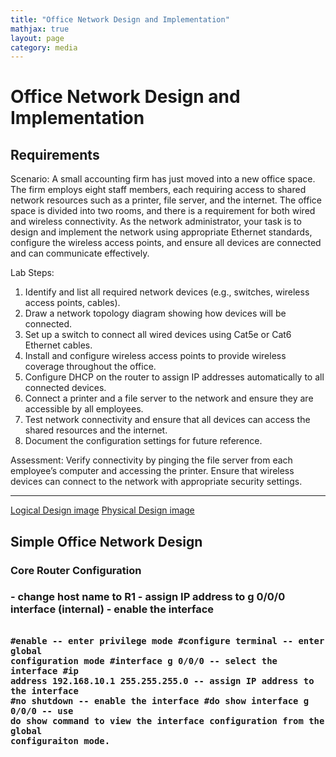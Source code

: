 ```yaml
---
title: "Office Network Design and Implementation"
mathjax: true
layout: page
category: media
---
```

<h1>Office Network Design and Implementation</h1>
<h2>Requirements</h2>
Scenario:
A small accounting firm has just moved into a new office space. The firm employs eight staff members, each requiring access to shared network resources such as a printer, file server, and the internet. The office space is divided into two rooms, and there is a requirement for both wired and wireless connectivity. As the network administrator, your task is to design and implement the network using appropriate Ethernet standards, configure the wireless access points, and ensure all devices are connected and can communicate effectively.

Lab Steps:

1. Identify and list all required network devices (e.g., switches, wireless access points, cables).
2. Draw a network topology diagram showing how devices will be connected.
3. Set up a switch to connect all wired devices using Cat5e or Cat6 Ethernet cables.
4. Install and configure wireless access points to provide wireless coverage throughout the office.
5. Configure DHCP on the router to assign IP addresses automatically to all connected devices.
6. Connect a printer and a file server to the network and ensure they are accessible by all employees.
7. Test network connectivity and ensure that all devices can access the shared resources and the internet.
8. Document the configuration settings for future reference.

Assessment: Verify connectivity by pinging the file server from each employee’s computer and accessing the printer. Ensure that wireless devices can connect to the network with appropriate security settings.

-----------------------------------------------------------------------------------------------------------------------------------------------------------------------------------------------
<a href url="/assets/img/simple-network.png">Logical Design image</a>
<a href url="/assets/img/simple-network1.png">Physical Design image</a>

<h2>Simple Office Network Design</h2>
<h3>Core Router Configuration<h3>
- change host name to R1
- assign IP address to g 0/0/0 interface (internal)
- enable the interface
<code>

#enable   -- enter privilege mode
#configure terminal -- enter global configuration mode
#interface g 0/0/0 -- select the interface
#ip address 192.168.10.1 255.255.255.0 -- assign IP address to the interface
#no shutdown -- enable the interface
#do show interface g 0/0/0 -- use do show command to view the interface configuration from the global configuraiton mode.
</code>

